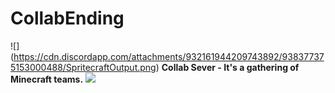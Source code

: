 # CollabEnding 
![]
(https://cdn.discordapp.com/attachments/932161944209743892/938377375153000488/SpritecraftOutput.png)
**Collab Sever - It's a gathering of Minecraft teams.**
![](https://cdn.discordapp.com/attachments/919481285922144277/998928807195066468/e20285d3151ffdbc.png)

